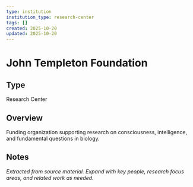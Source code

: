 ```yaml
---
type: institution
institution_type: research-center
tags: []
created: 2025-10-20
updated: 2025-10-20
---
```


# John Templeton Foundation

## Type

Research Center

## Overview

Funding organization supporting research on consciousness, intelligence, and fundamental questions in biology.

## Notes

*Extracted from source material. Expand with key people, research focus areas, and related work as needed.*
